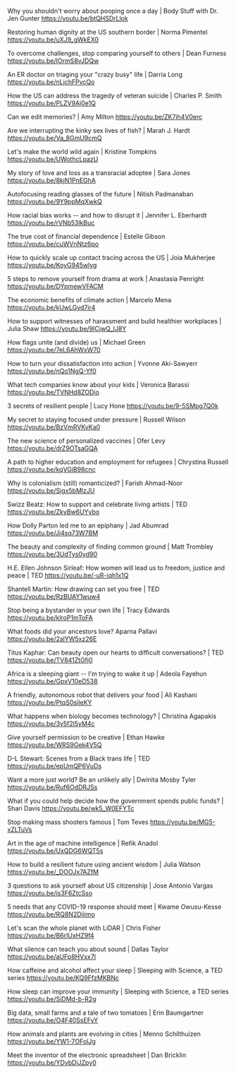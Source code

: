 Why you shouldn't worry about pooping once a day | Body Stuff with Dr. Jen Gunter https://youtu.be/btQHSDrLlok

Restoring human dignity at the US southern border | Norma Pimentel https://youtu.be/uXJ9_gWkEX0

To overcome challenges, stop comparing yourself to others | Dean Furness https://youtu.be/IOrmS8vJDQw

An ER doctor on triaging your "crazy busy" life | Darria Long https://youtu.be/nLjchFPvcQo

How the US can address the tragedy of veteran suicide | Charles P. Smith https://youtu.be/PLZV9Aj0e1Q

Can we edit memories? | Amy Milton https://youtu.be/ZK7ih4V0erc

Are we interrupting the kinky sex lives of fish? | Marah J. Hardt https://youtu.be/Va_8GmU9cmQ

Let's make the world wild again | Kristine Tompkins https://youtu.be/UWothcLpazU

My story of love and loss as a transracial adoptee | Sara Jones https://youtu.be/8kjN1PnEGhA

Autofocusing reading glasses of the future | Nitish Padmanaban https://youtu.be/9Y9ppMqXwkQ

How racial bias works -- and how to disrupt it | Jennifer L. Eberhardt https://youtu.be/rVNb53lkBuc

The true cost of financial dependence | Estelle Gibson https://youtu.be/cuWVnNtz6po

How to quickly scale up contact tracing across the US | Joia Mukherjee https://youtu.be/KoyG945wlyg

5 steps to remove yourself from drama at work | Anastasia Penright https://youtu.be/DYpmewVFACM

The economic benefits of climate action | Marcelo Mena https://youtu.be/kUwLGyd7ir4

How to support witnesses of harassment and build healthier workplaces | Julia Shaw https://youtu.be/9ICjwQ_lJ8Y

How flags unite (and divide) us | Michael Green https://youtu.be/7eL6AhWxW70

How to turn your dissatisfaction into action | Yvonne Aki-Sawyerr https://youtu.be/nQo1NgQ-Yf0

What tech companies know about your kids | Veronica Barassi https://youtu.be/TVNHd8ZODio

3 secrets of resilient people | Lucy Hone https://youtu.be/9-5SMpg7Q0k

My secret to staying focused under pressure | Russell Wilson https://youtu.be/BzVmRVKvKa0

The new science of personalized vaccines | Ofer Levy https://youtu.be/drZ9OTsaGQA

A path to higher education and employment for refugees | Chrystina Russell https://youtu.be/kqVGiB98cnc

Why is colonialism (still) romanticized? | Farish Ahmad-Noor https://youtu.be/Sigx5bMlzJU

Swizz Beatz: How to support and celebrate living artists | TED https://youtu.be/ZkyBw6UYybo

How Dolly Parton led me to an epiphany | Jad Abumrad https://youtu.be/Ji4sq73W7BM

The beauty and complexity of finding common ground | Matt Trombley https://youtu.be/3UdTys0yd90

H.E. Ellen Johnson Sirleaf: How women will lead us to freedom, justice and peace | TED https://youtu.be/-uR-iqh1x1Q

Shantell Martin: How drawing can set you free | TED https://youtu.be/RzBUAY1wuw4

Stop being a bystander in your own life | Tracy Edwards https://youtu.be/klroP1mToFA

What foods did your ancestors love? Aparna Pallavi https://youtu.be/2alYW5xz26E

Titus Kaphar: Can beauty open our hearts to difficult conversations? | TED https://youtu.be/TV841ZtGfj0

Africa is a sleeping giant -- I'm trying to wake it up | Adeola Fayehun https://youtu.be/GpxV10eD538

A friendly, autonomous robot that delivers your food | Ali Kashani https://youtu.be/PtqS0siIeKY

What happens when biology becomes technology? | Christina Agapakis https://youtu.be/3y5f2l5yM4c

Give yourself permission to be creative | Ethan Hawke https://youtu.be/WRS9Gek4V5Q

D-L Stewart: Scenes from a Black trans life | TED https://youtu.be/epUmQP6VuDs

Want a more just world? Be an unlikely ally | Dwinita Mosby Tyler https://youtu.be/Ruf6OdDRJSs

What if you could help decide how the government spends public funds? | Shari Davis https://youtu.be/wk5_W0EFYTc

Stop making mass shooters famous | Tom Teves https://youtu.be/MG5-xZLTuVs

Art in the age of machine intelligence | Refik Anadol https://youtu.be/UxQDG6WQT5s

How to build a resilient future using ancient wisdom | Julia Watson https://youtu.be/_DOOJx7AZfM

3 questions to ask yourself about US citizenship | Jose Antonio Vargas https://youtu.be/is3F6ZtcSso

5 needs that any COVID-19 response should meet | Kwame Owusu-Kesse https://youtu.be/RQ8N2Diiimo

Let's scan the whole planet with LiDAR | Chris Fisher https://youtu.be/B6rIUxHZ9f4

What silence can teach you about sound | Dallas Taylor https://youtu.be/aUFp8HVxx7I

How caffeine and alcohol affect your sleep | Sleeping with Science, a TED series https://youtu.be/KQ9FfzMKBNc

How sleep can improve your immunity | Sleeping with Science, a TED series https://youtu.be/SiDMd-b-R2g

Big data, small farms and a tale of two tomatoes | Erin Baumgartner https://youtu.be/O4F40SsEFyY

How animals and plants are evolving in cities | Menno Schilthuizen https://youtu.be/YW1-7OFolJg

Meet the inventor of the electronic spreadsheet | Dan Bricklin https://youtu.be/YDvbDiJZpy0

